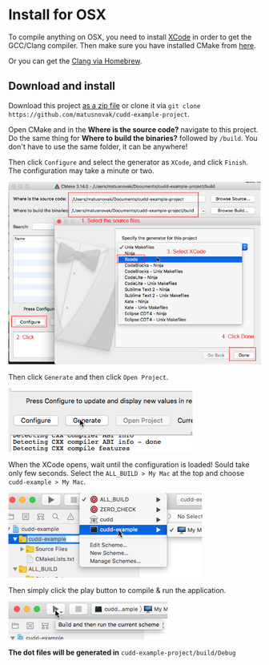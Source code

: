 # Install for OSX

To compile anything on OSX, you need to install [XCode](https://developer.apple.com/xcode/) in order to get the GCC/Clang compiler. Then make sure you have installed CMake from [here](https://cmake.org/download/#latest).

Or you can get the [Clang via Homebrew](https://embeddedartistry.com/blog/2017/2/20/installing-clangllvm-on-osx).

## Download and install

Download this project [as a zip file](https://github.com/matusnovak/cudd-example-project/archive/master.zip) or clone it via `git clone https://github.com/matusnovak/cudd-example-project`.

Open CMake and in the **Where is the source code?** navigate to this project. Do the same thing for **Where to build the binaries?** followed by `/build`. You don't have to use the same folder, it can be anywhere!

Then click `Configure` and select the generator as `XCode`, and click `Finish`. The configuration may take a minute or two.

![screenshot](screenshots/osx_01.png)

Then click `Generate` and then click `Open Project`.

![screenshot](screenshots/osx_02.png)

When the XCode opens, wait until the configuration is loaded! Sould take only few seconds. Select the `ALL_BUILD > My Mac` at the top and choose `cudd-example > My Mac`. 

![screenshot](screenshots/osx_03.png)

Then simply click the play button to compile & run the application.

![screenshot](screenshots/osx_04.png)

**The dot files will be generated in** `cudd-example-project/build/Debug`
